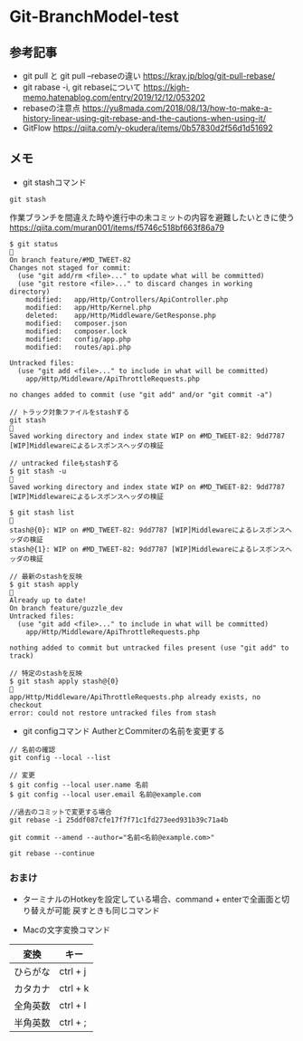 # Git-BranchModel-test

## 参考記事
- git pull と git pull –rebaseの違い
https://kray.jp/blog/git-pull-rebase/
- git rabase -i, git rebaseについて
https://kigh-memo.hatenablog.com/entry/2019/12/12/053202
- rebaseの注意点
https://yu8mada.com/2018/08/13/how-to-make-a-history-linear-using-git-rebase-and-the-cautions-when-using-it/
- GitFlow
https://qiita.com/y-okudera/items/0b57830d2f56d1d51692


## メモ
- git stashコマンド

```
git stash
```

作業ブランチを間違えた時や進行中の未コミットの内容を避難したいときに使う
https://qiita.com/muran001/items/f5746c518bf663f86a79
```
$ git status                                                                                                                                                  
On branch feature/#MD_TWEET-82
Changes not staged for commit:
  (use "git add/rm <file>..." to update what will be committed)
  (use "git restore <file>..." to discard changes in working directory)
	modified:   app/Http/Controllers/ApiController.php
	modified:   app/Http/Kernel.php
	deleted:    app/Http/Middleware/GetResponse.php
	modified:   composer.json
	modified:   composer.lock
	modified:   config/app.php
	modified:   routes/api.php

Untracked files:
  (use "git add <file>..." to include in what will be committed)
	app/Http/Middleware/ApiThrottleRequests.php

no changes added to commit (use "git add" and/or "git commit -a")

// トラック対象ファイルをstashする
git stash                                                                                                                                                   
Saved working directory and index state WIP on #MD_TWEET-82: 9dd7787 [WIP]Middlewareによるレスポンスヘッダの検証

// untracked fileもstashする
$ git stash -u                                                                                                                                                 
Saved working directory and index state WIP on #MD_TWEET-82: 9dd7787 [WIP]Middlewareによるレスポンスヘッダの検証

$ git stash list                                                                                                                                                 
stash@{0}: WIP on #MD_TWEET-82: 9dd7787 [WIP]Middlewareによるレスポンスヘッダの検証
stash@{1}: WIP on #MD_TWEET-82: 9dd7787 [WIP]Middlewareによるレスポンスヘッダの検証

// 最新のstashを反映
$ git stash apply                                                                                                                                                 
Already up to date!
On branch feature/guzzle_dev
Untracked files:
  (use "git add <file>..." to include in what will be committed)
	app/Http/Middleware/ApiThrottleRequests.php

nothing added to commit but untracked files present (use "git add" to track)

// 特定のstashを反映
$ git stash apply stash@{0}                                                                                                                                      
app/Http/Middleware/ApiThrottleRequests.php already exists, no checkout
error: could not restore untracked files from stash

```

- git configコマンド
AutherとCommiterの名前を変更する

```
// 名前の確認
git config --local --list       

// 変更
$ git config --local user.name 名前
$ git config --local user.email 名前@example.com

//過去のコミットで変更する場合
git rebase -i 25ddf087cfe17f7f71c1fd273eed931b39c71a4b

git commit --amend --author="名前<名前@example.com>"

git rebase --continue

```

### おまけ
- ターミナルのHotkeyを設定している場合、command + enterで全画面と切り替えが可能
戻すときも同じコマンド

- Macの文字変換コマンド

|  変換	| キー  |
| ---- | ---- |
|  ひらがな |	ctrl + j  |
|  カタカナ	| ctrl + k  |
|  全角英数 | ctrl + l  |
| 半角英数 |	ctrl + ;  |
